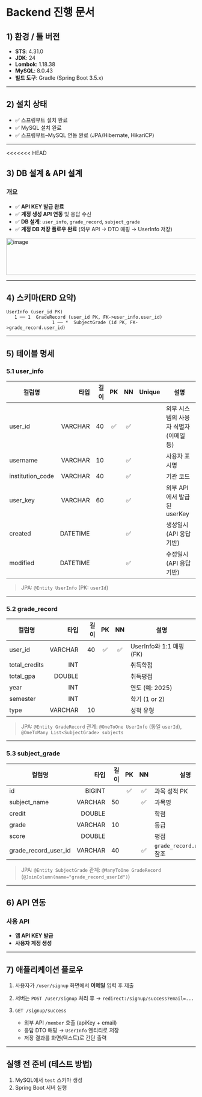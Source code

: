 # Backend 진행 문서

## 1) 환경 / 툴 버전

* **STS**: 4.31.0
* **JDK**: 24
* **Lombok**: 1.18.38
* **MySQL**: 8.0.43
* **빌드 도구**: Gradle (Spring Boot 3.5.x)

---

## 2) 설치 상태

* ✅ 스프링부트 설치 완료
* ✅ MySQL 설치 완료
* ✅ 스프링부트–MySQL 연동 완료 (JPA/Hibernate, HikariCP)

---

<<<<<<< HEAD
## 3) DB 설계 & API 설계

### 개요

* ✅ **API KEY 발급 완료**
* ✅ **계정 생성 API 연동** 및 응답 수신
* ✅ **DB 설계**: `user_info`, `grade_record`, `subject_grade`
* ✅ **계정 DB 저장 플로우 완료** (외부 API → DTO 매핑 → UserInfo 저장)
<img width="917" height="98" alt="image" src="https://github.com/user-attachments/assets/4ab2755c-e094-4a66-aaba-56ab20a0af49" />


---

## 4) 스키마(ERD 요약)

```
UserInfo (user_id PK)
   1 ── 1  GradeRecord (user_id PK, FK->user_info.user_id)
                 1 ── *  SubjectGrade (id PK, FK->grade_record.user_id)
```

---

## 5) 테이블 명세

### 5.1 user\_info

| 컬럼명               |       타입 | 길이 |  PK |  NN | Unique | 설명                     |
| ----------------- | -------: | -: | :-: | :-: | :----: | ---------------------- |
| user\_id          |  VARCHAR | 40 |  ✅  |  ✅  |        | 외부 시스템의 사용자 식별자(이메일 등) |
| username          |  VARCHAR | 10 |     |  ✅  |        | 사용자 표시명                |
| institution\_code |  VARCHAR | 40 |     |  ✅  |        | 기관 코드                  |
| user\_key         |  VARCHAR | 60 |     |  ✅  |        | 외부 API에서 발급된 userKey   |
| created           | DATETIME |    |     |  ✅  |        | 생성일시 (API 응답 기반)       |
| modified          | DATETIME |    |     |  ✅  |        | 수정일시 (API 응답 기반)       |

> JPA: `@Entity UserInfo` (PK: `userId`)

---

### 5.2 grade\_record

| 컬럼명            |      타입 | 길이 |  PK |  NN | 설명                    |
| -------------- | ------: | -: | :-: | :-: | --------------------- |
| user\_id       | VARCHAR | 40 |  ✅  |  ✅  | UserInfo와 1:1 매핑 (FK) |
| total\_credits |     INT |    |     |     | 취득학점                  |
| total\_gpa     |  DOUBLE |    |     |     | 취득평점                  |
| year           |     INT |    |     |     | 연도 (예: 2025)          |
| semester       |     INT |    |     |     | 학기 (1 or 2)           |
| type           | VARCHAR | 10 |     |     | 성적 유형                 |

> JPA: `@Entity GradeRecord`
> 관계: `@OneToOne UserInfo` (동일 `userId`), `@OneToMany List<SubjectGrade> subjects`

---

### 5.3 subject\_grade

| 컬럼명                     |      타입 | 길이 |  PK |  NN | 설명                        |
| ----------------------- | ------: | -: | :-: | :-: | ------------------------- |
| id                      |  BIGINT |    |  ✅  |  ✅  | 과목 성적 PK                  |
| subject\_name           | VARCHAR | 50 |     |  ✅  | 과목명                       |
| credit                  |  DOUBLE |    |     |     | 학점                        |
| grade                   | VARCHAR | 10 |     |     | 등급                        |
| score                   |  DOUBLE |    |     |     | 평점                        |
| grade\_record\_user\_id | VARCHAR | 40 |     |  ✅  | `grade_record.user_id` 참조 |

> JPA: `@Entity SubjectGrade`
> 관계: `@ManyToOne GradeRecord` (`@JoinColumn(name="grade_record_userId")`)

---

## 6) API 연동

### 사용 API

* **앱 API KEY 발급**
* **사용자 계정 생성**

---

## 7) 애플리케이션 플로우

1. 사용자가 `/user/signup` 화면에서 **이메일** 입력 후 제출
2. 서버는 `POST /user/signup` 처리 후 → `redirect:/signup/success?email=...`
3. `GET /signup/success`

   * 외부 API `/member` 호출 (apiKey + email)
   * 응답 DTO 매핑 → `UserInfo` 엔티티로 저장
   * 저장 결과를 화면(텍스트)로 간단 출력

---

## 실행 전 준비 (테스트 방법)
1) MySQL에서 `test` 스키마 생성
2) Spring Boot 서버 실행
